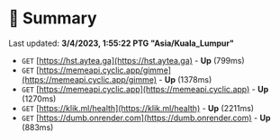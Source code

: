 # 📖 Summary
Last updated: **3/4/2023, 1:55:22 PTG "Asia/Kuala_Lumpur"**

- `GET` [https://hst.aytea.ga](https://hst.aytea.ga) - **Up** (799ms)
- `GET` [https://memeapi.cyclic.app/gimme](https://memeapi.cyclic.app/gimme) - **Up** (1378ms)
- `GET` [https://memeapi.cyclic.app](https://memeapi.cyclic.app) - **Up** (1270ms)
- `GET` [https://klik.ml/health](https://klik.ml/health) - **Up** (2211ms)
- `GET` [https://dumb.onrender.com](https://dumb.onrender.com) - **Up** (883ms)
